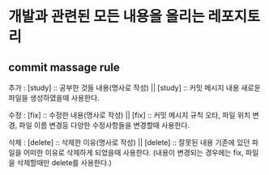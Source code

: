 # 개발과 관련된 모든 내용을 올리는 레포지토리

## commit massage rule
추가 : [study] :: 공부한 것들 내용(명사로 작성) || [study] :: 커밋 메시지 내용
    새로운 파일을 생성하였을때 사용한다.

수정 : [fix] :: 수정한 내용(명사로 작성) || [fix] :: 커밋 메시지 규칙
    오타, 파일 위치 변경, 파일 이름 변경등 다양한 수정사항들을 변경할때 사용한다.

삭제 : [delete] :: 삭제한 이유(명사로 작성) || [delete] :: 잘못된 내용
    기존에 있던 파일을 어떠한 이유로 삭제하게 되었을때 사용한다. (내용이 변경되는 경우에는 fix, 파일을 삭제할때만 delete를 사용한다.)
